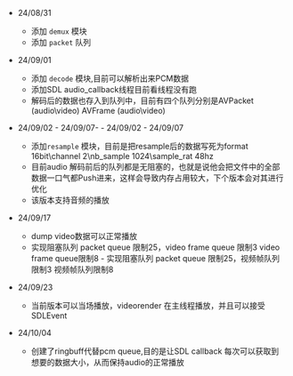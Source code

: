 - 24/08/31
  - 添加 `demux` 模块
  - 添加 `packet` 队列

- 24/09/01
  - 添加 `decode` 模块,目前可以解析出来PCM数据
  - 添加SDL audio_callback线程目前看线程没有跑
  - 解码后的数据也存入到队列中，目前有四个队列分别是AVPacket (audio\video) AVFrame (audio\video)

- 24/09/02 - 24/09/07- - 24/09/02 - 24/09/07
  - 添加`resample`  模块，目前是把resample后的数据写死为format 16bit\channel 2\nb_sample 1024\sample_rat 48hz
  - 目前audio 解码前后的队列都是无阻塞的，也就是说他会把文件中的全部数据一口气都Push进来，这样会导致内存占用较大，下个版本会对其进行优化
  - 该版本支持音频的播放

- 24/09/17
    - dump video数据可以正常播放
    - 实现阻塞队列 packet queue 限制25，video frame queue 限制3 video frame queue限制8    - 实现阻塞队列 packet queue 限制25，视频帧队列限制3 视频帧队列限制8

- 24/09/23
    - 当前版本可以当场播放，videorender 在主线程播放，并且可以接受SDLEvent
    
- 24/10/04
    - 创建了ringbuff代替pcm queue,目的是让SDL callback 每次可以获取到想要的数据大小，从而保持audio的正常播放
